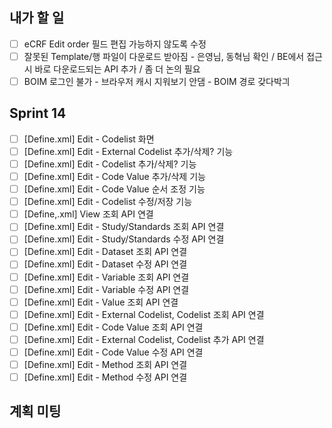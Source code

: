 ## 내가 할 일
- [ ] eCRF Edit order 필드 편집 가능하지 않도록 수정
- [ ] 잘못된 Template/행 파일이 다운로드 받아짐 - 은영님, 동혁님 확인 / BE에서 접근 시 바로 다운로드되는 API 추가 / 좀 더 논의 필요
- [ ] BOIM 로그인 불가 - 브라우저 캐시 지워보기 안댐 - BOIM 경로 갖다박긔

## Sprint 14
- [ ] \[Define.xml\] Edit - Codelist 화면
- [ ] \[Define.xml\] Edit - External Codelist 추가/삭제? 기능
- [ ] \[Define.xml\] Edit - Codelist 추가/삭제? 기능
- [ ] \[Define.xml\] Edit - Code Value 추가/삭제 기능
- [ ] \[Define.xml\] Edit - Code Value 순서 조정 기능
- [ ] \[Define.xml\] Edit - Codelist 수정/저장 기능
- [ ] \[Define,.xml] View 조회 API 연결
- [ ] \[Define.xml\] Edit - Study/Standards 조회 API 연결
- [ ] \[Define.xml\] Edit - Study/Standards 수정 API 연결
- [ ] \[Define.xml\] Edit - Dataset 조회 API 연결
- [ ] \[Define.xml\] Edit - Dataset 수정 API 연결
- [ ] \[Define.xml\] Edit - Variable 조회 API 연결
- [ ] \[Define.xml\] Edit - Variable 수정 API 연결
- [ ] \[Define.xml\] Edit - Value 조회 API 연결
- [ ] \[Define.xml\] Edit - External Codelist, Codelist 조회 API 연결
- [ ] \[Define.xml\] Edit - Code Value 조회 API 연결
- [ ] \[Define.xml\] Edit - External Codelist, Codelist 추가 API 연결
- [ ] \[Define.xml\] Edit - Code Value 수정 API 연결
- [ ] \[Define.xml\] Edit - Method 조회 API 연결
- [ ] \[Define.xml\] Edit - Method 수정 API 연결

## 계획 미팅
